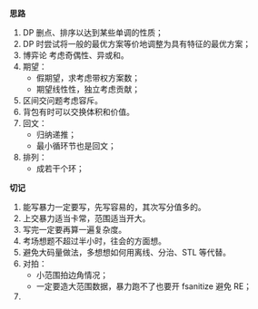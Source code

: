 **思路**

1. DP 删点、排序以达到某些单调的性质；
1. DP 时尝试将一般的最优方案等价地调整为具有特征的最优方案；
1. 博弈论 考虑奇偶性、异或和。
1. 期望：
    - 假期望，求考虑带权方案数；
    - 期望线性性，独立考虑贡献；
1. 区间交问题考虑容斥。
1. 背包有时可以交换体积和价值。
1. 回文：
    - 归纳递推；
    - 最小循环节也是回文；
1. 排列：
    - 成若干个环；


**切记**

1. 能写暴力一定要写，先写容易的，其次写分值多的。
1. 上交暴力适当卡常，范围适当开大。
1. 写完一定要再算一遍复杂度。
1. 考场想题不超过半小时，往会的方面想。
1. 避免大码量做法，多想想如何用离线、分治、STL 等代替。
1. 对拍：
    - 小范围拍边角情况；
    - 一定要造大范围数据，暴力跑不了也要开 fsanitize 避免 RE；
1. 
